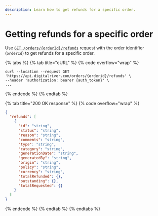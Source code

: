 ```yaml
---
description: Learn how to get refunds for a specific order.
---
```


# Getting refunds for a specific order

Use [`GET /orders/{orderId}/refunds`](https://www.digitalriver.com/docs/commerce-admin-api/#tag/Refund/paths/\~1orders\~1%7BorderId%7D\~1refunds/get) request with the order identifier (`orderId`) to get refunds for a specific order.

{% tabs %}
{% tab title="cURL" %}
{% code overflow="wrap" %}
```http
curl --location --request GET 'https://api.digitalriver.com/orders/{orderid}/refunds' \
--header 'authorization: bearer {auth_token}' \
...
```
{% endcode %}
{% endtab %}

{% tab title="200 OK response" %}
{% code overflow="wrap" %}
```json
{
  "refunds": [
    {
      "id": "string",
      "status": "string",
      "reason": "string",
      "comments": "string",
      "type": "string",
      "category": "string",
      "generationDate": "string",
      "generatedBy": "string",
      "origin": "string",
      "policy": "string",
      "currency": "string",
      "totalRefunded": {},
      "outstanding": {},
      "totalRequested": {}
    }
  ]
}
```
{% endcode %}
{% endtab %}
{% endtabs %}
